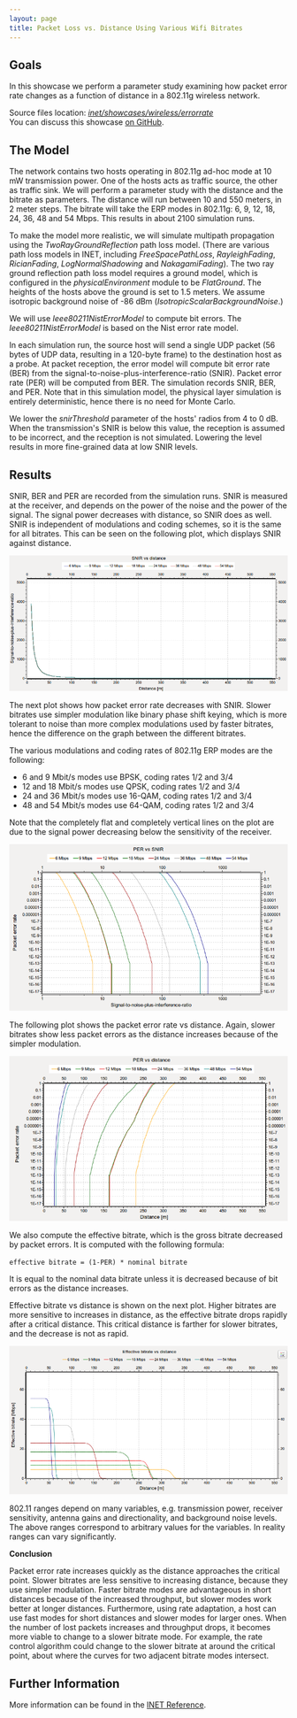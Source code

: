 ```yaml
---
layout: page
title: Packet Loss vs. Distance Using Various Wifi Bitrates
---
```


Goals
-----

In this showcase we perform a parameter study examining how packet error rate changes as a function of distance in a 802.11g wireless network.

Source files location: <a href="https://github.com/inet-framework/inet-showcases/tree/master/visualizer/earth" target="_blank"><var>inet/showcases/wireless/errorrate</var></a>
<br/>You can discuss this showcase <a href="https://github.com/inet-framework/inet-showcases/issues/7" target="_blank">on GitHub</a>.

<!--TODO:

    Hogy konfigurálod be az inetet, hogy ilyen parameter study-t tudj csinálni

    effective bitrate <- throughput DONE
    bele vannak számolva a bit hibák miatti veszteségek

    - hogy keletkezett ez a diagram...milyen statistisztikákat recordoltak, hogy kell beállítani a chart-ot
    - "a 10^-13-ont nullának tekintjük" DONE
    - #!!! ezeket el kell magyarázni mert essential
    - ahol lehet mást választani ott elmondani hogy mit lehet DONE
    - SNIRThreshold vs Sensitivity DONE
    - sensitivity: DONE
    - minden SNIR-rel kapcsolatos dolog szimulációs optimalizáció DONE
    - Packet loss vs. distance using various wifi bitrates DONE
    - legyen g(erp)-vel DONE
    - freespacepathloss legyen? -> inkább tworay DONE
    - kell a táblázat / összehasonlítás ? -> referenciaként be lehet linkelni...mérnöki hibahatáron belül van DONE
    - NIST error model ne a goals-ba DONE
--> 
<!--
    TODO

    The Ieee80211NistErrorModel is based on the NIST error rate model, which is the default 802.11 error rate model in
    the ns-3 network simulator. URL HERE
    Which is based on [miller2003], done at NIST (Nation Institude of Standards and Technology)
    -->

The Model
---------

The network contains two hosts operating in 802.11g ad-hoc mode at 10 mW transmission power. One of the hosts acts as traffic source, the other as traffic sink. We will perform a parameter study with the distance and the bitrate as parameters. The distance will run between 10 and 550 meters, in 2 meter steps. The bitrate will take the ERP modes in 802.11g: 6, 9, 12, 18, 24, 36, 48 and 54 Mbps. This results in about 2100 simulation runs.

To make the model more realistic, we will simulate multipath propagation using the <var>TwoRayGroundReflection</var> path loss model. (There are various path loss models in INET, including <var>FreeSpacePathLoss</var>, <var>RayleighFading</var>, <var>RicianFading</var>, <var>LogNormalShadowing</var> and <var>NakagamiFading</var>). The two ray ground reflection path loss model requires a ground model, which is configured in the <var>physicalEnvironment</var> module to be <var>FlatGround</var>. The heights of the hosts above the ground is set to 1.5 meters. We assume isotropic background noise of -86 dBm (<var>IsotropicScalarBackgroundNoise</var>.)

We will use <var>Ieee80211NistErrorModel</var> to compute bit errors. The <var>Ieee80211NistErrorModel</var> is based on the Nist error rate model.

In each simulation run, the source host will send a single UDP packet (56 bytes of UDP data, resulting in a 120-byte frame) to the destination host as a probe. At packet reception, the error model will compute bit error rate (BER) from the signal-to-noise-plus-interference-ratio (SNIR). Packet error rate (PER) will be computed from BER. The simulation records SNIR, BER, and PER. Note that in this simulation model, the physical layer simulation is entirely deterministic, hence there is no need for Monte Carlo.

<!--
- the snir threshold is important because when the transmission's snir is below this value, the reception is not simulated because it is assumed to be incorrect.
- thus we have to set the snir threshold low enough to get more fine-grained data at low snir levels
-->

We lower the <var>snirThreshold</var> parameter of the hosts' radios from 4 to 0 dB. When the transmission's SNIR is below this value, the reception is assumed to be incorrect, and the reception is not simulated. Lowering the level results in more fine-grained data at low SNIR levels.

Results
-------

SNIR, BER and PER are recorded from the simulation runs. SNIR is measured at the receiver, and depends on the power of the noise and the power of the signal. The signal power decreases with distance, so SNIR does as well. SNIR is independent of modulations and coding schemes, so it is the same for all bitrates. This can be seen on the following plot, which displays SNIR against distance.

<img src="SNIR_distance_v2.png" class="screen" />

The next plot shows how packet error rate decreases with SNIR. Slower bitrates use simpler modulation like binary phase shift keying, which is more tolerant to noise than more complex modulations used by faster bitrates, hence the difference on the graph between the different bitrates.

The various modulations and coding rates of 802.11g ERP modes are the following:

- 6 and 9 Mbit/s modes use BPSK, coding rates 1/2 and 3/4
- 12 and 18 Mbit/s modes use QPSK, coding rates 1/2 and 3/4
- 24 and 36 Mbit/s modes use 16-QAM, coding rates 1/2 and 3/4
- 48 and 54 Mbit/s modes use 64-QAM, coding rates 1/2 and 3/4

Note that the completely flat and completely vertical lines on the plot are due to the signal power decreasing below the sensitivity of the receiver.

<img src="PER_SNIR_v3.png" class="screen" />

The following plot shows the packet error rate vs distance. Again, slower bitrates show less packet errors as the distance increases because of the simpler modulation.

<img src="PER_distance_v3.png" class="screen" />

We also compute the effective bitrate, which is the gross bitrate decreased by packet errors. It is computed with the following formula:

`effective bitrate = (1-PER) * nominal bitrate`

It is equal to the nominal data bitrate unless it is decreased because of bit errors as the distance increases.

Effective bitrate vs distance is shown on the next plot. Higher bitrates are more sensitive to increases in distance, as the effective bitrate drops rapidly after a critical distance. This critical distance is farther for slower bitrates, and the decrease is not as rapid.

<img src="throughput_distance3.png" class="screen" />

802.11 ranges depend on many variables, e.g. transmission power, receiver sensitivity, antenna gains and directionality, and background noise levels. The above ranges correspond to arbitrary values for the variables. In reality ranges can vary significantly.

**Conclusion**

Packet error rate increases quickly as the distance approaches the critical point. Slower bitrates are less sensitive to increasing distance, because they use simpler modulation. Faster bitrate modes are advantageous in short distances because of the increased throughput, but slower modes work better at longer distances. Furthermore, using rate adaptation, a host can use fast modes for short distances and slower modes for larger ones. When the number of lost packets increases and throughput drops, it becomes more viable to change to a slower bitrate mode. For example, the rate control algorithm could change to the slower bitrate at around the critical point, about where the curves for two adjacent bitrate modes intersect.

Further Information
-------------------

More information can be found in the <a href="https://omnetpp.org/doc/inet/api-current/neddoc/index.html" target="_blank">INET Reference</a>.

